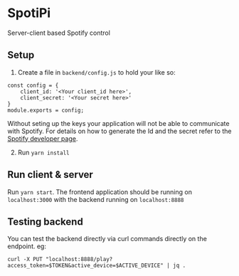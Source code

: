 # SpotiPi
Server-client based Spotify control

## Setup
1. Create a file in `backend/config.js` to hold your like so:
```
const config = {
    client_id: '<Your client_id here>',
    client_secret: '<Your secret here>'
}
module.exports = config;
```
Without seting up the keys your application will not be able to communicate with Spotify. For details on how to generate the Id and the secret refer to the [Spotify developer page](https://developer.spotify.com/documentation/general/guides/authorization/app-settings/).

2. Run `yarn install`

## Run client & server
Run `yarn start`. The frontend application should be running on `localhost:3000` with the backend running on `localhost:8888`

## Testing backend
You can test the backend directly via curl commands directly on the endpoint. eg: 
```
curl -X PUT "localhost:8888/play?access_token=$TOKEN&active_device=$ACTIVE_DEVICE" | jq .
```
